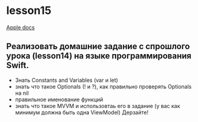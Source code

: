 # lesson15

[Apple docs](https://developer.apple.com/library/ios/documentation/Swift/Conceptual/Swift_Programming_Language/TheBasics.html#//apple_ref/doc/uid/TP40014097-CH5-ID309)

## Реализовать домашние задание c спрошлого урока (lesson14) на языке программирования Swift. ##

* Знать Constants and Variables (var и let)
* знать что такое Optionals (! и ?), как правильно проверять Optionals на nil
* правильное именование функций
* знать что такое MVVM и использовтаь его в задание (у вас как минимум должна быть одна ViewModel)
Дерзайте!

